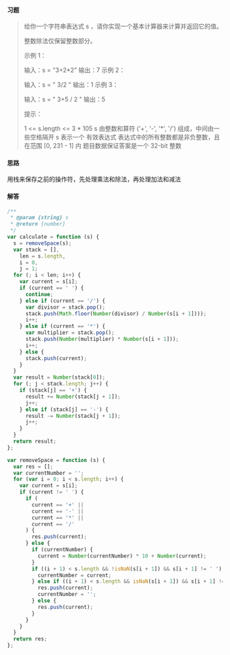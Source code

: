 #### 习题

>给你一个字符串表达式 s ，请你实现一个基本计算器来计算并返回它的值。
>
>整数除法仅保留整数部分。
>
> 
>
>示例 1：
>
>输入：s = "3+2*2"
>输出：7
>示例 2：
>
>输入：s = " 3/2 "
>输出：1
>示例 3：
>
>输入：s = " 3+5 / 2 "
>输出：5
>
>
>提示：
>
>1 <= s.length <= 3 * 105
>s 由整数和算符 ('+', '-', '*', '/') 组成，中间由一些空格隔开
>s 表示一个 有效表达式
>表达式中的所有整数都是非负整数，且在范围 [0, 231 - 1] 内
>题目数据保证答案是一个 32-bit 整数



#### 思路

用栈来保存之前的操作符，先处理乘法和除法，再处理加法和减法



#### 解答

```javascript
/**
 * @param {string} s
 * @return {number}
 */
var calculate = function (s) {
  s = removeSpace(s);
  var stack = [],
    len = s.length,
    i = 0,
    j = 1;
  for (; i < len; i++) {
    var current = s[i];
    if (current == ' ') {
      continue;
    } else if (current == '/') {
      var divisor = stack.pop();
      stack.push(Math.floor(Number(divisor) / Number(s[i + 1])));
      i++;
    } else if (current == '*') {
      var multiplier = stack.pop();
      stack.push(Number(multiplier) * Number(s[i + 1]));
      i++;
    } else {
      stack.push(current);
    }
  }
  var result = Number(stack[0]);
  for (; j < stack.length; j++) {
    if (stack[j] == '+') {
      result += Number(stack[j + 1]);
      j++;
    } else if (stack[j] == '-') {
      result -= Number(stack[j + 1]);
      j++;
    }
  }
  return result;
};

var removeSpace = function (s) {
  var res = [];
  var currentNumber = '';
  for (var i = 0; i < s.length; i++) {
    var current = s[i];
    if (current != ' ') {
      if (
        current == '+' ||
        current == '-' ||
        current == '*' ||
        current == '/'
      ) {
        res.push(current);
      } else {
        if (currentNumber) {
          current = Number(currentNumber) * 10 + Number(current);
        }
        if ((i + 1) < s.length && !isNaN(s[i + 1]) && s[i + 1] != ' ') {
          currentNumber = current;
        } else if ((i + 1) < s.length && isNaN(s[i + 1]) && s[i + 1] != ' ') {
          res.push(current);
          currentNumber = '';
        } else {
          res.push(current);
        }
      }
    }
  }
  return res;
};
```



